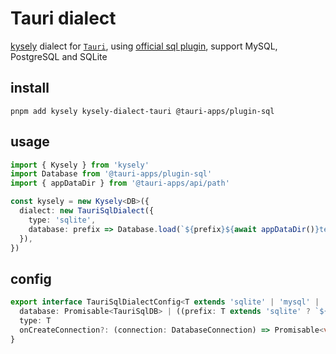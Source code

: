 # Tauri dialect

[kysely](https://github.com/kysely-org/kysely) dialect for [`Tauri`](https://tauri.app/), using [official sql plugin](https://github.com/tauri-apps/plugins-workspace/tree/dev/plugins/sql), support MySQL, PostgreSQL and SQLite

## install

```shell
pnpm add kysely kysely-dialect-tauri @tauri-apps/plugin-sql
```

## usage

```ts
import { Kysely } from 'kysely'
import Database from '@tauri-apps/plugin-sql'
import { appDataDir } from '@tauri-apps/api/path'

const kysely = new Kysely<DB>({
  dialect: new TauriSqlDialect({
    type: 'sqlite',
    database: prefix => Database.load(`${prefix}${await appDataDir()}test.db`)
  }),
})
```

## config

```ts
export interface TauriSqlDialectConfig<T extends 'sqlite' | 'mysql' | 'postgres'> {
  database: Promisable<TauriSqlDB> | ((prefix: T extends 'sqlite' ? `${T}:` : `${T}://`) => Promisable<TauriSqlDB>)
  type: T
  onCreateConnection?: (connection: DatabaseConnection) => Promisable<void>
}
```